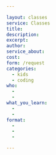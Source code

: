 ```yaml
---

layout: classes
service: Classes
title: 
description: 
excerpt: 
author: 
service_about: 
cost: 
form: /request
categories:
  - kids
  - coding
who:
  - 
  - 
what_you_learn:
  - 
  - 
format:
  - 
  - 
  - 

---
```


